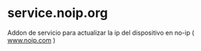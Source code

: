# service.noip.org
Addon de servicio para actualizar la ip del dispositivo en no-ip ( www.noip.com )
